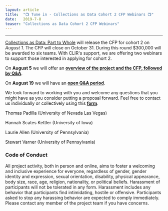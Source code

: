 ```yaml
---
layout: article
title:  "📺 Tune in - Collections as Data Cohort 2 CFP Webinars 📺"
date:   2019-7-8 
teaser: "Collections as Data Cohort 2 CFP Webinars"
---
```

---

[Collections as Data: Part to Whole](https://collectionsasdata.github.io/part2whole/) will release the CFP for cohort 2 on *August 1*. The CFP will close on October 31. During this round $300,000 will be awarded to six teams. With CLIR's support, we are offering two webinars to support those interested in applying for cohort 2.  

On **August 5** we will offer an [**overview of the project and the CFP, followed by Q&A**](https://clirdlf.zoom.us/webinar/register/beb5b14bf554b4594ac87b605f06faf5). 

On **August 19** we will have an [**open Q&A period**](). 

We look forward to working with you and welcome any questions that you might have as you consider putting a proposal forward. Feel free to contact us individually or collectively using this [**form**](https://docs.google.com/forms/d/e/1FAIpQLSdUpy6FxMSxpM814v03-uscvoFs6yhHASq9z3SVpNdkkqYA0w/viewform?usp=sf_link). 

Thomas Padilla (University of Nevada Las Vegas)

Hannah Scates Kettler (University of Iowa)

Laurie Allen (University of Pennsylvania)

Stewart Varner (University of Pennsylvania)

### Code of Conduct

All project activity, both in person and online, aims to foster a welcoming and inclusive experience for everyone, regardless of gender, gender identity and expression, sexual orientation, disability, physical appearance, body size, race, age, religion, nationality, or political beliefs. Harassment of participants will not be tolerated in any form. Harassment includes any behavior that participants find intimidating, hostile or offensive. Participants asked to stop any harassing behavior are expected to comply immediately. Please contact any member of the project team if you have concerns.
